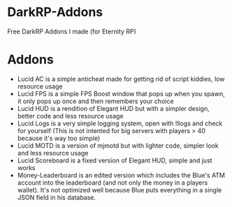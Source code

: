 # DarkRP-Addons
Free DarkRP Addons I made (for Eternity RP)

# Addons
 - Lucid AC is a simple anticheat made for getting rid of script kiddies, low resource usage
 - Lucid FPS is a simple FPS Boost window that pops up when you spawn, it only pops up once and then remembers your choice
 - Lucid HUD is a rendition of Elegant HUD but with a simpler design, better code and less resource usage
 - Lucid Logs is a very simple logging system, open with !llogs and check for yourself (This is not intented for big servers with players > 40 because it's way too simple)
 - Lucid MOTD is a version of mjmotd but with lighter code, simpler look and less resource usage
 - Lucid Scoreboard is a fixed version of Elegant HUD, simple and just works
 - Money-Leaderboard is an edited version which includes the Blue's ATM account into the leaderboard (and not only the money in a players wallet). It's not optimized well because Blue puts everything in a single JSON field in his database.

